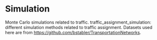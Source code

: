 # Simulation
Monte Carlo simulations related to traffic.
traffic_assignment_simulation: different simulation methods related to traffic assignment. Datasets used here are from https://github.com/bstabler/TransportationNetworks.
